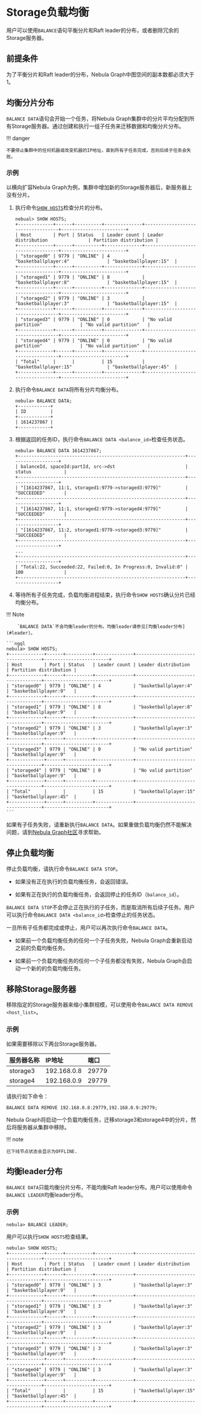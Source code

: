 # Storage负载均衡

用户可以使用`BALANCE`语句平衡分片和Raft leader的分布，或者删除冗余的Storage服务器。

## 前提条件

为了平衡分片和Raft leader的分布，Nebula Graph中图空间的副本数都必须大于1。

## 均衡分片分布

`BALANCE DATA`语句会开始一个任务，将Nebula Graph集群中的分片平均分配到所有Storage服务器。通过创建和执行一组子任务来迁移数据和均衡分片分布。

!!! danger

    不要停止集群中的任何机器或改变机器的IP地址，直到所有子任务完成，否则后续子任务会失败。

### 示例

以横向扩容Nebula Graph为例，集群中增加新的Storage服务器后，新服务器上没有分片。

1. 执行命令[`SHOW HOSTS`](../3.ngql-guide/7.general-query-statements/6.show/6.show-hosts.md)检查分片的分布。

    ```ngql
    nebual> SHOW HOSTS;
    +-------------+------+----------+--------------+-----------------------------------+------------------------+
    | Host        | Port | Status   | Leader count | Leader distribution               | Partition distribution |
    +-------------+------+----------+--------------+-----------------------------------+------------------------+
    | "storaged0" | 9779 | "ONLINE" | 4            | "basketballplayer:4"              | "basketballplayer:15"  |
    +-------------+------+----------+--------------+-----------------------------------+------------------------+
    | "storaged1" | 9779 | "ONLINE" | 8            | "basketballplayer:8"              | "basketballplayer:15"  |
    +-------------+------+----------+--------------+-----------------------------------+------------------------+
    | "storaged2" | 9779 | "ONLINE" | 3            | "basketballplayer:3"              | "basketballplayer:15"  |
    +-------------+------+----------+--------------+-----------------------------------+------------------------+
    | "storaged3" | 9779 | "ONLINE" | 0            | "No valid partition"              | "No valid partition"   |
    +-------------+------+----------+--------------+-----------------------------------+------------------------+
    | "storaged4" | 9779 | "ONLINE" | 0            | "No valid partition"              | "No valid partition"   |
    +-------------+------+----------+--------------+-----------------------------------+------------------------+
    | "Total"     |      |          | 15           | "basketballplayer:15"             | "basketballplayer:45"  |
    +-------------+------+----------+--------------+-----------------------------------+------------------------+
    ```

2. 执行命令`BALANCE DATA`将所有分片均衡分布。

    ```ngql
    nebula> BALANCE DATA;
    +------------+
    | ID         |
    +------------+
    | 1614237867 |
    +------------+
    ```

3. 根据返回的任务ID，执行命令`BALANCE DATA <balance_id>`检查任务状态。

    ```ngql
    nebula> BALANCE DATA 1614237867;
    +--------------------------------------------------------------+-------------------+
    | balanceId, spaceId:partId, src->dst                          | status            |
    +--------------------------------------------------------------+-------------------+
    | "[1614237867, 11:1, storaged1:9779->storaged3:9779]"         | "SUCCEEDED"       |
    +--------------------------------------------------------------+-------------------+
    | "[1614237867, 11:1, storaged2:9779->storaged4:9779]"         | "SUCCEEDED"       |
    +--------------------------------------------------------------+-------------------+
    | "[1614237867, 11:2, storaged1:9779->storaged3:9779]"         | "SUCCEEDED"       |
    +--------------------------------------------------------------+-------------------+
    ...
    +--------------------------------------------------------------+-------------------+
    | "Total:22, Succeeded:22, Failed:0, In Progress:0, Invalid:0" | 100               |
    +--------------------------------------------------------------+-------------------+
    ```

4. 等待所有子任务完成，负载均衡进程结束，执行命令`SHOW HOSTS`确认分片已经均衡分布。

  !!! Note

        `BALANCE DATA`不会均衡leader的分布。均衡leader请参见[均衡leader分布](#leader)。

    ```ngql
    nebula> SHOW HOSTS;
    +-------------+------+----------+--------------+-----------------------------------+------------------------+
    | Host        | Port | Status   | Leader count | Leader distribution               | Partition distribution |
    +-------------+------+----------+--------------+-----------------------------------+------------------------+
    | "storaged0" | 9779 | "ONLINE" | 4            | "basketballplayer:4"              | "basketballplayer:9"   |
    +-------------+------+----------+--------------+-----------------------------------+------------------------+
    | "storaged1" | 9779 | "ONLINE" | 8            | "basketballplayer:8"              | "basketballplayer:9"   |
    +-------------+------+----------+--------------+-----------------------------------+------------------------+
    | "storaged2" | 9779 | "ONLINE" | 3            | "basketballplayer:3"              | "basketballplayer:9"   |
    +-------------+------+----------+--------------+-----------------------------------+------------------------+
    | "storaged3" | 9779 | "ONLINE" | 0            | "No valid partition"              | "basketballplayer:9"   |
    +-------------+------+----------+--------------+-----------------------------------+------------------------+
    | "storaged4" | 9779 | "ONLINE" | 0            | "No valid partition"              | "basketballplayer:9"   |
    +-------------+------+----------+--------------+-----------------------------------+------------------------+
    | "Total"     |      |          | 15           | "basketballplayer:15"             | "basketballplayer:45"  |
    +-------------+------+----------+--------------+-----------------------------------+------------------------+
    ```

如果有子任务失败，请重新执行`BALANCE DATA`。如果重做负载均衡仍然不能解决问题，请到[Nebula Graph社区](https://discuss.nebula-graph.com.cn/)寻求帮助。

## 停止负载均衡

停止负载均衡，请执行命令`BALANCE DATA STOP`。

- 如果没有正在执行的负载均衡任务，会返回错误。

- 如果有正在执行的负载均衡任务，会返回停止的任务ID（`balance_id`）。

`BALANCE DATA STOP`不会停止正在执行的子任务，而是取消所有后续子任务。用户可以执行命令`BALANCE DATA <balance_id>`检查停止的任务状态。

一旦所有子任务都完成或停止，用户可以再次执行命令`BALANCE DATA`。

- 如果前一个负载均衡任务的任何一个子任务失败，Nebula Graph会重新启动之前的负载均衡任务。

- 如果前一个负载均衡任务的任何一个子任务都没有失败，Nebula Graph会启动一个新的的负载均衡任务。

## 移除Storage服务器

移除指定的Storage服务器来缩小集群规模，可以使用命令`BALANCE DATA REMOVE <host_list>`。

### 示例

如果需要移除以下两台Storage服务器。

|服务器名称|IP地址|端口|
|:---|:---|:---|
|storage3|192.168.0.8|29779|
|storage4|192.168.0.9|29779|

请执行如下命令：

```ngql
BALANCE DATA REMOVE 192.168.0.8:29779,192.168.0.9:29779;
```

Nebula Graph将启动一个负载均衡任务，迁移storage3和storage4中的分片，然后将服务器从集群中移除。

!!! note

    已下线节点状态会显示为OFFLINE.

## 均衡leader分布

`BALANCE DATA`只能均衡分片分布，不能均衡Raft leader分布。用户可以使用命令`BALANCE LEADER`均衡leader分布。

### 示例

```ngql
nebula> BALANCE LEADER;
```

用户可以执行`SHOW HOSTS`检查结果。

```ngql
nebula> SHOW HOSTS;
+-------------+------+----------+--------------+-----------------------------------+------------------------+
| Host        | Port | Status   | Leader count | Leader distribution               | Partition distribution |
+-------------+------+----------+--------------+-----------------------------------+------------------------+
| "storaged0" | 9779 | "ONLINE" | 3            | "basketballplayer:3"              | "basketballplayer:9"   |
+-------------+------+----------+--------------+-----------------------------------+------------------------+
| "storaged1" | 9779 | "ONLINE" | 3            | "basketballplayer:3"              | "basketballplayer:9"   |
+-------------+------+----------+--------------+-----------------------------------+------------------------+
| "storaged2" | 9779 | "ONLINE" | 3            | "basketballplayer:3"              | "basketballplayer:9"   |
+-------------+------+----------+--------------+-----------------------------------+------------------------+
| "storaged3" | 9779 | "ONLINE" | 3            | "basketballplayer:3"              | "basketballplayer:9"   |
+-------------+------+----------+--------------+-----------------------------------+------------------------+
| "storaged4" | 9779 | "ONLINE" | 3            | "basketballplayer:3"              | "basketballplayer:9"   |
+-------------+------+----------+--------------+-----------------------------------+------------------------+
| "Total"     |      |          | 15           | "basketballplayer:15"             | "basketballplayer:45"  |
+-------------+------+----------+--------------+-----------------------------------+------------------------+
```
